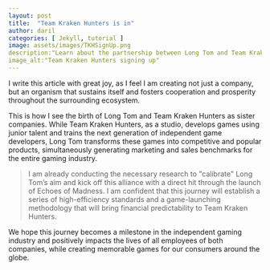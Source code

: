 ```yaml
---
layout: post
title:  "Team Kraken Hunters is in"
author: daril
categories: [ Jekyll, tutorial ]
image: assets/images/TKHSignUp.png
description:"Learn about the partnership between Long Tom and Team Kraken Hunters, aiming to create impactful benchmarks for the gaming industry."
image_alt:"Team Kraken Hunters signing up"
---
```

I write this article with great joy, as I feel I am creating not just a company, but an organism that sustains itself and fosters cooperation and prosperity throughout the surrounding ecosystem. 

This is how I see the birth of Long Tom and Team Kraken Hunters as sister companies. While Team Kraken Hunters, as a studio, develops games using junior talent and trains the next generation of independent game developers, Long Tom transforms these games into competitive and popular products, simultaneously generating marketing and sales benchmarks for the entire gaming industry.

> I am already conducting the necessary research to "calibrate" Long Tom’s aim and kick off this alliance with a direct hit through the launch of Echoes of Madness. I am confident that this journey will establish a series of high-efficiency standards and a game-launching methodology that will bring financial predictability to Team Kraken Hunters. 


We hope this journey becomes a milestone in the independent gaming industry and positively impacts the lives of all employees of both companies, while creating memorable games for our consumers around the globe.
